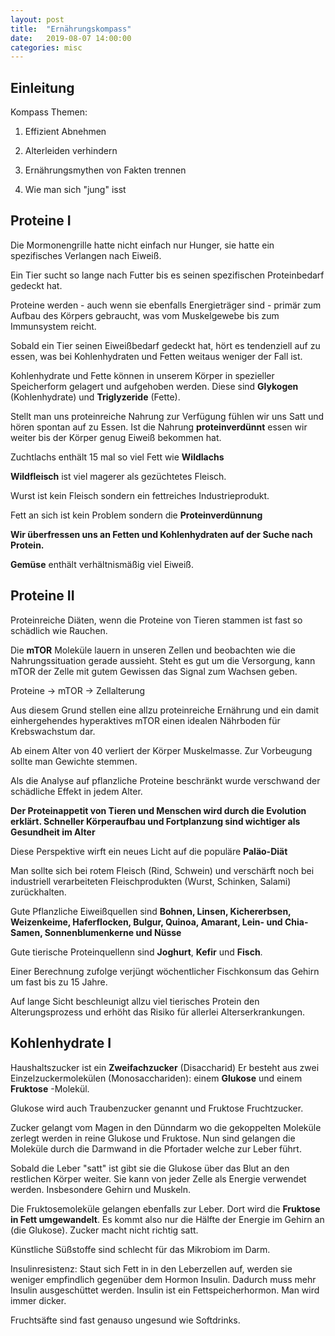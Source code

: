 ```yaml
---
layout: post
title:  "Ernährungskompass"
date:   2019-08-07 14:00:00
categories: misc
---
```


## Einleitung

Kompass Themen:

1. Effizient Abnehmen

2. Alterleiden verhindern

3. Ernährungsmythen von Fakten trennen

4. Wie man sich "jung" isst


## Proteine I

Die Mormonengrille hatte nicht einfach nur Hunger, sie hatte ein spezifisches Verlangen nach Eiweiß.

Ein Tier sucht so lange nach Futter bis es seinen spezifischen Proteinbedarf gedeckt hat.

Proteine werden - auch wenn sie ebenfalls Energieträger sind - primär zum Aufbau des Körpers gebraucht, was vom Muskelgewebe bis zum Immunsystem reicht.

Sobald ein Tier seinen Eiweißbedarf gedeckt hat, hört es tendenziell auf zu essen, was bei Kohlenhydraten und Fetten weitaus weniger der Fall ist.

Kohlenhydrate und Fette können in unserem Körper in spezieller Speicherform gelagert und aufgehoben werden. Diese sind **Glykogen** (Kohlenhydrate) und **Triglyzeride** (Fette).

Stellt man uns proteinreiche Nahrung zur Verfügung fühlen wir uns Satt und hören spontan auf zu Essen. Ist die Nahrung **proteinverdünnt** essen wir weiter bis der Körper genug Eiweiß bekommen hat.

Zuchtlachs enthält 15 mal so viel Fett wie **Wildlachs**

**Wildfleisch** ist viel magerer als gezüchtetes Fleisch.

Wurst ist kein Fleisch sondern ein fettreiches Industrieprodukt.

Fett an sich ist kein Problem sondern die **Proteinverdünnung**

**Wir überfressen uns an Fetten und Kohlenhydraten auf der Suche nach Protein.**

**Gemüse** enthält verhältnismäßig viel Eiweiß.


## Proteine II

Proteinreiche Diäten, wenn die Proteine von Tieren stammen ist fast so schädlich wie Rauchen.

Die **mTOR** Moleküle lauern in unseren Zellen und beobachten wie die Nahrungssituation gerade aussieht. Steht es gut um die Versorgung, kann mTOR der Zelle mit gutem Gewissen das Signal zum Wachsen geben.

Proteine -> mTOR -> Zellalterung

Aus diesem Grund stellen eine allzu proteinreiche Ernährung und ein damit einhergehendes hyperaktives mTOR einen idealen Nährboden für Krebswachstum dar.

Ab einem Alter von 40 verliert der Körper Muskelmasse. Zur Vorbeugung sollte man Gewichte stemmen.

Als die Analyse auf pflanzliche Proteine beschränkt wurde verschwand der schädliche Effekt in jedem Alter.

**Der Proteinappetit von Tieren und Menschen wird durch die Evolution erklärt. Schneller Körperaufbau und Fortplanzung sind wichtiger als Gesundheit im Alter**

Diese Perspektive wirft ein neues Licht auf die populäre **Paläo-Diät**

Man sollte sich bei rotem Fleisch (Rind, Schwein) und verschärft noch bei industriell verarbeiteten Fleischprodukten (Wurst, Schinken, Salami) zurückhalten.

Gute Pflanzliche Eiweißquellen sind **Bohnen, Linsen, Kichererbsen, Weizenkeime, Haferflocken, Bulgur, Quinoa, Amarant, Lein- und Chia-Samen, Sonnenblumenkerne und Nüsse**

Gute tierische Proteinquellenn sind **Joghurt**, **Kefir** und **Fisch**.

Einer Berechnung zufolge verjüngt wöchentlicher Fischkonsum das Gehirn um fast bis zu 15 Jahre.

Auf lange Sicht beschleunigt allzu viel tierisches Protein den Alterungsprozess und erhöht das Risiko für allerlei Alterserkrankungen.


## Kohlenhydrate I

Haushaltszucker ist ein **Zweifachzucker** (Disaccharid) Er besteht aus zwei Einzelzuckermolekülen (Monosacchariden): einem **Glukose** und einem **Fruktose** -Molekül.

Glukose wird auch Traubenzucker genannt und Fruktose Fruchtzucker.

Zucker gelangt vom Magen in den Dünndarm wo die gekoppelten Moleküle zerlegt werden in reine Glukose und Fruktose. Nun sind gelangen die Moleküle durch die Darmwand in die Pfortader welche zur Leber führt.

Sobald die Leber "satt" ist gibt sie die Glukose über das Blut an den restlichen Körper weiter. Sie kann von jeder Zelle als Energie verwendet werden. Insbesondere Gehirn und Muskeln.

Die Fruktosemoleküle gelangen ebenfalls zur Leber. Dort wird die **Fruktose in Fett umgewandelt**. Es kommt also nur die Hälfte der Energie im Gehirn an (die Glukose). Zucker macht nicht richtig satt.

Künstliche Süßstoffe sind schlecht für das Mikrobiom im Darm.

Insulinresistenz: Staut sich Fett in in den Leberzellen auf, werden sie weniger empfindlich gegenüber dem Hormon Insulin. Dadurch muss mehr Insulin ausgeschüttet werden. Insulin ist ein Fettspeicherhormon. Man wird immer dicker.

Fruchtsäfte sind fast genauso ungesund wie Softdrinks.


